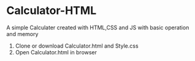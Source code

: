 # Calculator-HTML
A simple Calculater created with HTML,CSS and JS with basic operation and memory 

1. Clone or download Calculator.html and Style.css
2. Open Calculator.html in browser
